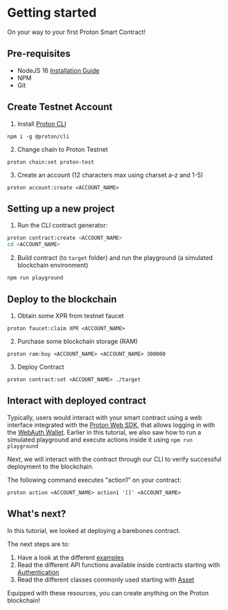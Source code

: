 
# Getting started

On your way to your first Proton Smart Contract!

## Pre-requisites

- NodeJS 16 [Installation Guide](https://github.com/ProtonProtocol/proton-cli#install-nodejs)
- NPM
- Git

## Create Testnet Account

1. Install [Proton CLI](https://github.com/ProtonProtocol/proton-cli)
```
npm i -g @proton/cli
```

2. Change chain to Proton Testnet
```
proton chain:set proton-test
```

3. Create an account (12 characters max using charset a-z and 1-5)
```
proton account:create <ACCOUNT_NAME>
```

## Setting up a new project

1. Run the CLI contract generator:

```sh
proton contract:create <ACCOUNT_NAME>
cd <ACCOUNT_NAME>
```

2. Build contract (to `target` folder) and run the playground (a simulated blockchain environment)
```
npm run playground
```

## Deploy to the blockchain


1. Obtain some XPR from testnet faucet
```
proton faucet:claim XPR <ACCOUNT_NAME>
```

2. Purchase some blockchain storage (RAM)
```
proton ram:buy <ACCOUNT_NAME> <ACCOUNT_NAME> 300000
```

3. Deploy Contract
```
proton contract:set <ACCOUNT_NAME> ./target
```

## Interact with deployed contract
Typically, users would interact with your smart contract using a web interface integrated with the [Proton Web SDK](https://github.com/ProtonProtocol/ProtonWeb), that allows logging in with the [WebAuth Wallet](http://webauth.com/). Earlier in this tutorial, we also saw how to run a simulated playground and execute actions inside it using `npm run playground`

Next, we will interact with the contract through our CLI to verify successful deployment to the blockchain. 

The following command executes "action1" on your contract:
```
proton action <ACCOUNT_NAME> action1 '[]' <ACCOUNT_NAME>
```

## What's next?

In this tutorial, we looked at deploying a barebones contract.

The next steps are to:
1. Have a look at the different [examples](./examples.md)
2. Read the different API functions available inside contracts starting with [Authentication](./api/authentication.md)
3. Read the different classes commonly used starting with [Asset](./classes/asset.md)

Equipped with these resources, you can create anything on the Proton blockchain!